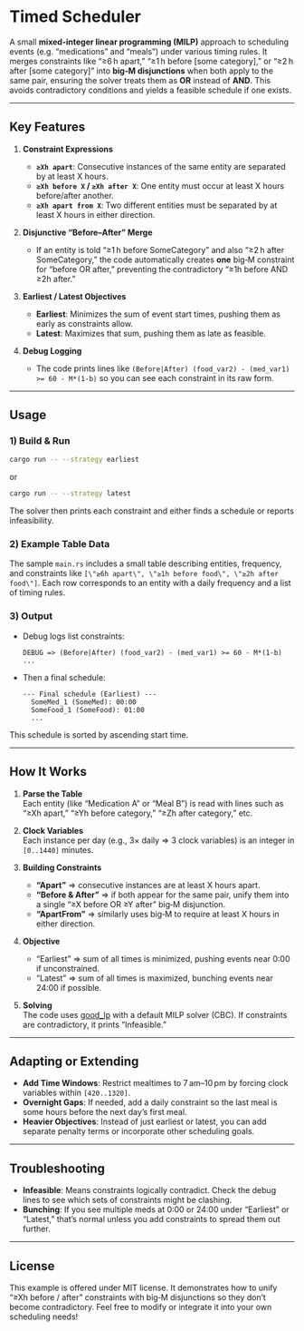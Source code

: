 # Timed Scheduler

A small **mixed-integer linear programming (MILP)** approach to scheduling events (e.g. “medications” and “meals”) under various timing rules. It merges constraints like “≥6 h apart,” “≥1 h before [some category],” or “≥2 h after [some category]” into **big‐M disjunctions** when both apply to the same pair, ensuring the solver treats them as **OR** instead of **AND**. This avoids contradictory conditions and yields a feasible schedule if one exists.

---

## Key Features

1. **Constraint Expressions**  
   - **`≥Xh apart`**: Consecutive instances of the same entity are separated by at least X hours.  
   - **`≥Xh before X` / `≥Xh after X`**: One entity must occur at least X hours before/after another.  
   - **`≥Xh apart from X`**: Two different entities must be separated by at least X hours in either direction.

2. **Disjunctive “Before–After” Merge**  
   - If an entity is told “≥1 h before SomeCategory” and also “≥2 h after SomeCategory,” the code automatically creates **one** big‐M constraint for “before OR after,” preventing the contradictory “≥1h before AND ≥2h after.”

3. **Earliest / Latest Objectives**  
   - **Earliest**: Minimizes the sum of event start times, pushing them as early as constraints allow.  
   - **Latest**: Maximizes that sum, pushing them as late as feasible.

4. **Debug Logging**  
   - The code prints lines like `(Before|After) (food_var2) - (med_var1) >= 60 - M*(1-b)` so you can see each constraint in its raw form.

---

## Usage

### 1) Build & Run

```bash
cargo run -- --strategy earliest
```
or
```bash
cargo run -- --strategy latest
```
The solver then prints each constraint and either finds a schedule or reports infeasibility.

### 2) Example Table Data

The sample `main.rs` includes a small table describing entities, frequency, and constraints like `[\"≥6h apart\", \"≥1h before food\", \"≥2h after food\"]`. Each row corresponds to an entity with a daily frequency and a list of timing rules.

### 3) Output

- Debug logs list constraints:  
  ```
  DEBUG => (Before|After) (food_var2) - (med_var1) >= 60 - M*(1-b)
  ...
  ```
- Then a final schedule:  
  ```
  --- Final schedule (Earliest) ---
    SomeMed_1 (SomeMed): 00:00
    SomeFood_1 (SomeFood): 01:00
    ...
  ```
This schedule is sorted by ascending start time.

---

## How It Works

1. **Parse the Table**  
   Each entity (like “Medication A” or “Meal B”) is read with lines such as “≥Xh apart,” “≥Yh before category,” “≥Zh after category,” etc.

2. **Clock Variables**  
   Each instance per day (e.g., 3× daily => 3 clock variables) is an integer in `[0..1440]` minutes.

3. **Building Constraints**  
   - **“Apart”** => consecutive instances are at least X hours apart.  
   - **“Before & After”** => if both appear for the same pair, unify them into a single “≥X before OR ≥Y after” big‐M disjunction.  
   - **“ApartFrom”** => similarly uses big‐M to require at least X hours in either direction.

4. **Objective**  
   - “Earliest” => sum of all times is minimized, pushing events near 0:00 if unconstrained.  
   - “Latest” => sum of all times is maximized, bunching events near 24:00 if possible.

5. **Solving**  
   The code uses [good_lp](https://docs.rs/good_lp) with a default MILP solver (CBC). If constraints are contradictory, it prints “Infeasible.”

---

## Adapting or Extending

- **Add Time Windows**: Restrict mealtimes to 7 am–10 pm by forcing clock variables within `[420..1320]`.  
- **Overnight Gaps**: If needed, add a daily constraint so the last meal is some hours before the next day’s first meal.  
- **Heavier Objectives**: Instead of just earliest or latest, you can add separate penalty terms or incorporate other scheduling goals.

---

## Troubleshooting

- **Infeasible**: Means constraints logically contradict. Check the debug lines to see which sets of constraints might be clashing.  
- **Bunching**: If you see multiple meds at 0:00 or 24:00 under “Earliest” or “Latest,” that’s normal unless you add constraints to spread them out further.

---

## License

This example is offered under MIT license. It demonstrates how to unify “≥Xh before / after” constraints with big‐M disjunctions so they don’t become contradictory. Feel free to modify or integrate it into your own scheduling needs!
